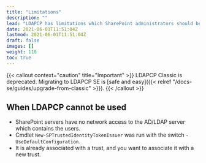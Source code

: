 ```yaml
---
title: "Limitations"
description: ""
lead: "LDAPCP has limitations which SharePoint administrators should be aware of before installing it."
date: 2021-06-01T11:51:04Z
lastmod: 2021-06-01T11:51:04Z
draft: false
images: []
weight: 110
toc: true
---
```


{{< callout context="caution" title="Important" >}} LDAPCP Classic is deprecated. Migrating to LDAPCP SE is [safe and easy]({{< relref "/docs-se/guides/upgrade-from-classic" >}}). {{< /callout >}}

## When LDAPCP cannot be used

- SharePoint servers have no network access to the AD/LDAP server which contains the users.
- Cmdlet `New-SPTrustedIdentityTokenIssuer` was run with the switch `-UseDefaultConfiguration`.
- It is already associated with a trust, and you want to associate it with a new trust.

